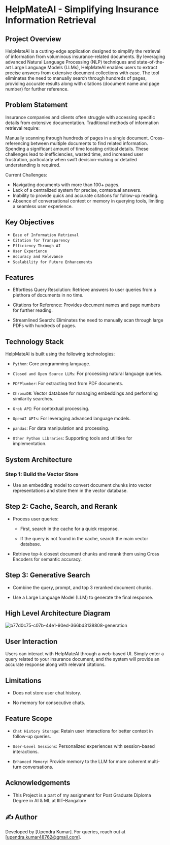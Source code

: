 # HelpMateAI - Simplifying Insurance Information Retrieval


## Project Overview

HelpMateAI is a cutting-edge application designed to simplify the retrieval of information from voluminous insurance-related documents. By leveraging advanced Natural Language Processing (NLP) techniques and state-of-the-art Large Language Models (LLMs), HelpMateAI enables users to extract precise answers from extensive document collections with ease. The tool eliminates the need to manually search through hundreds of pages, providing accurate results along with citations (document name and page number) for further reference.

## Problem Statement

Insurance companies and clients often struggle with accessing specific details from extensive documentation. Traditional methods of information retrieval require:

Manually scanning through hundreds of pages in a single document.
Cross-referencing between multiple documents to find related information.
Spending a significant amount of time locating critical details.
These challenges lead to inefficiencies, wasted time, and increased user frustration, particularly when swift decision-making or detailed understanding is required.

Current Challenges:

- Navigating documents with more than 100+ pages.
- Lack of a centralized system for precise, contextual answers.
- Inability to provide quick and accurate citations for follow-up reading.
- Absence of conversational context or memory in querying tools, limiting a seamless user experience.


## Key Objectives

- `Ease of Information Retrieval`
- `Citation for Transparency`
- `Efficiency Through AI`
- `User Experience`
- `Accuracy and Relevance`
- `Scalability for Future Enhancements`

## Features

- Effortless Query Resolution: Retrieve answers to user queries from a plethora of documents in no time.

- Citations for Reference: Provides document names and page numbers for further reading.

- Streamlined Search: Eliminates the need to manually scan through large PDFs with hundreds of pages.

## Technology Stack

HelpMateAI is built using the following technologies:

-  `Python`: Core programming language.

- `Closed and Open Source LLMs`: For processing natural language queries.

- `PDFPlumber`: For extracting text from PDF documents.

- `ChromaDB`: Vector database for managing embeddings and performing similarity searches.

- `Grok API`: For contextual processing.

- `OpenAI APIs`: For leveraging advanced language models.

- `pandas`: For data manipulation and processing.

- `Other Python Libraries`: Supporting tools and utilities for implementation.

## System Architecture

### Step 1: Build the Vector Store

- Use an embedding model to convert document chunks into vector representations and store them in the vector database.

## Step 2: Cache, Search, and Rerank
- Process user queries:

    - First, search in the cache for a quick response.

    - If the query is not found in the cache, search the main vector database.

- Retrieve top-k closest document chunks and rerank them using Cross Encoders for semantic accuracy.

## Step 3: Generative Search

- Combine the query, prompt, and top 3 reranked document chunks.

- Use a Large Language Model (LLM) to generate the final response.


## High Level Architecture Diagram

![b77d0c75-c07b-44e1-90ed-366bd3138808-generation](https://github.com/user-attachments/assets/06078dcd-45f4-4d1b-a8a3-a8a0962993ef)


## User Interaction

Users can interact with HelpMateAI through a web-based UI. Simply enter a query related to your insurance document, and the system will provide an accurate response along with relevant citations.

## Limitations

- Does not store user chat history.

- No memory for consecutive chats.

## Feature Scope

- `Chat History Storage`: Retain user interactions for better context in follow-up queries.

- `User-Level Sessions`: Personalized experiences with session-based interactions.

- `Enhanced Memory`: Provide memory to the LLM for more coherent multi-turn conversations.


## Acknowledgements
- This Project is a part of my assignment for Post Graduate Diploma Degree in AI & ML at IIIT-Bangalore

## ✍️ Author
Developed by [Upendra Kumar]. For queries, reach out at [upendra.kumar48762@gmail.com].

